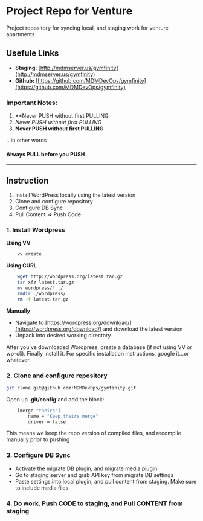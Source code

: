 # Project Repo for Venture

Project repository for syncing local, and staging work for venture apartments

## Usefule Links
- **Staging:** [http://mdmserver.us/gymfinity](http://mdmserver.us/gymfinity)
- **Github:** [https://github.com/MDMDevOps/gymfinity](https://github.com/MDMDevOps/gymfinity)



### Important Notes:
1. **Never PUSH without first PULLING
2. *Never PUSH without first PULLING*
3. **Never PUSH without first PULLING**

...in other words

#### Always PULL before you PUSH

<hr>

## Instruction

1. Install WordPress locally using the latest version
2. Clone and configure repository
3. Configure DB Sync
4. Pull Content => Push Code

### 1. Install Wordpress

**Using VV**

```bash
	vv create
```
**Using CURL**

```bash
	wget http://wordpress.org/latest.tar.gz
	tar xfz latest.tar.gz
	mv wordpress/* ./
	rmdir ./wordpress/
	rm -f latest.tar.gz
```

**Manually**
- Navigate to [https://wordpress.org/download/](https://wordpress.org/download/) and download the latest version
- Unpack into desired working directory

After you've downloaded Wordpress, create a database (if not using VV or wp-cli). Finally install it. For specific installation instructions, google it...or whatever.

### 2. Clone and configure repository

```bash
git clone git@github.com:MDMDevOps/gymfinity.git
```

Open up **.git/config** and add the block:

```bash
	[merge "theirs"]
	    name = "Keep theirs merge"
	    driver = false
```

This means we keep the repo version of compiled files, and recompile manually prior to pushing


### 3. Configure DB Sync

- Activate the migrate DB plugin, and migrate media plugin
- Go to staging server and grab API key from migrate DB settings
- Paste settings into local plugin, and pull content from staging. Make sure to include media files

### 4. Do work. Push CODE to staging, and Pull CONTENT from staging
